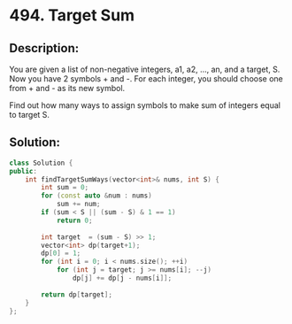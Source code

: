 # 494. Target Sum

## Description:

You are given a list of non-negative integers, a1, a2, ..., an, and a target, S. Now you have 2 symbols + and -. For each integer, you should choose one from + and - as its new symbol.

Find out how many ways to assign symbols to make sum of integers equal to target S.

## Solution:

```c++
class Solution {
public:
    int findTargetSumWays(vector<int>& nums, int S) {
        int sum = 0;
        for (const auto &num : nums)
            sum += num;
        if (sum < S || (sum - S) & 1 == 1)
            return 0;
        
        int target  = (sum - S) >> 1;
        vector<int> dp(target+1);
        dp[0] = 1;
        for (int i = 0; i < nums.size(); ++i)
            for (int j = target; j >= nums[i]; --j)
                dp[j] += dp[j - nums[i]];
        
        return dp[target];
    }
};
```

<!-- remark：

-  -->
